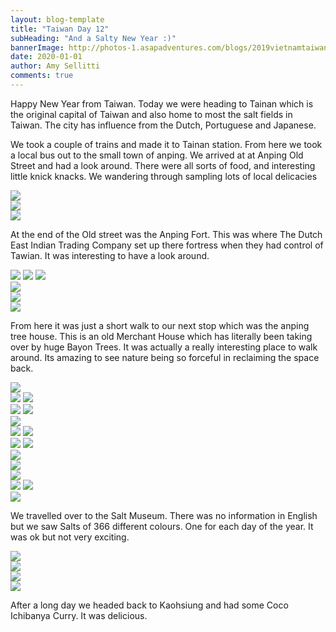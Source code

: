 ```yaml
---
layout: blog-template
title: "Taiwan Day 12"
subHeading: "And a Salty New Year :)"
bannerImage: http://photos-1.asapadventures.com/blogs/2019vietnamtaiwan/2020-01-01/IMG_4020.JPG_compressed.JPEG
date: 2020-01-01
author: Amy Sellitti
comments: true
---
```


Happy New Year from Taiwan. Today we were heading to Tainan which is the original capital of Taiwan and also home to most the salt fields in Taiwan. The city has influence from the Dutch, Portuguese and Japanese.

We took a couple of trains and made it to Tainan station. From here we took a local bus out to the small town of anping. We arrived at at Anping Old Street and had a look around. There were all sorts of food, and interesting little knick knacks. We wandering through sampling lots of local delicacies

<div class="center-image"><img src="http://photos-1.asapadventures.com/blogs/2019vietnamtaiwan/2020-01-01/IMG_20200101_142556.jpg_compressed.JPEG" /></div>
<div class="center-image"><img src="http://photos-1.asapadventures.com/blogs/2019vietnamtaiwan/2020-01-01/20200101162556_IMG_3903.jpg_compressed.JPEG" /></div>
<div class="center-image"><img src="http://photos-1.asapadventures.com/blogs/2019vietnamtaiwan/2020-01-01/20200101163224_IMG_3905.jpg_compressed.JPEG" /></div>

At the end of the Old street was the Anping Fort. This was where The Dutch East Indian Trading Company set up there fortress when they had control of Tawian. It was interesting to have a look around.

<div class="grid-1l-2w">
  <img src="http://photos-1.asapadventures.com/blogs/2019vietnamtaiwan/2020-01-01/20200101170010_IMG_3911.jpg_compressed.JPEG"/>
  <img src="http://photos-1.asapadventures.com/blogs/2019vietnamtaiwan/2020-01-01/IMG_3909.JPG_compressed.JPEG"/>
  <img src="http://photos-1.asapadventures.com/blogs/2019vietnamtaiwan/2020-01-01/IMG_3912.JPG_compressed.JPEG"/>
</div>
<div class="center-image"><img src="http://photos-1.asapadventures.com/blogs/2019vietnamtaiwan/2020-01-01/20200101170540_IMG_3922.jpg_compressed.JPEG" /></div>
<div class="center-image"><img src="http://photos-1.asapadventures.com/blogs/2019vietnamtaiwan/2020-01-01/IMG_3918.JPG_compressed.JPEG" /></div>
<div class="center-image"><img src="http://photos-1.asapadventures.com/blogs/2019vietnamtaiwan/2020-01-01/IMG_3915.JPG_compressed.JPEG" /></div>

From here it was just a short walk to our next stop which was the anping tree house. This is an old Merchant House which has literally been taking over by huge Bayon Trees. It was actually a really interesting place to walk around. Its amazing to see nature being so forceful in reclaiming the space back.

<div class="center-image"><img src="http://photos-1.asapadventures.com/blogs/2019vietnamtaiwan/2020-01-01/20200101173902_IMG_3937.jpg_compressed.JPEG" /></div>
<div class="grid-2c">
  <img src="http://photos-1.asapadventures.com/blogs/2019vietnamtaiwan/2020-01-01/IMG_3948.JPG_compressed.JPEG"/>
  <img src="http://photos-1.asapadventures.com/blogs/2019vietnamtaiwan/2020-01-01/IMG_3955.JPG_compressed.JPEG"/>
</div>
<div class="grid-2c">
  <img src="http://photos-1.asapadventures.com/blogs/2019vietnamtaiwan/2020-01-01/IMG_3944.JPG_compressed.JPEG"/>
  <img src="http://photos-1.asapadventures.com/blogs/2019vietnamtaiwan/2020-01-01/IMG_3960.JPG_compressed.JPEG"/>
</div>
<div class="center-image"><img src="http://photos-1.asapadventures.com/blogs/2019vietnamtaiwan/2020-01-01/IMG_3965.JPG_compressed.JPEG" /></div>
<div class="grid-2c">
  <img src="http://photos-1.asapadventures.com/blogs/2019vietnamtaiwan/2020-01-01/IMG_3971.JPG_compressed.JPEG"/>
  <img src="http://photos-1.asapadventures.com/blogs/2019vietnamtaiwan/2020-01-01/IMG_3978.JPG_compressed.JPEG"/>
</div>
<div class="grid-2c">
  <img src="http://photos-1.asapadventures.com/blogs/2019vietnamtaiwan/2020-01-01/IMG_3982.JPG_compressed.JPEG"/>
  <img src="http://photos-1.asapadventures.com/blogs/2019vietnamtaiwan/2020-01-01/20200101180330_IMG_3975.jpg_compressed.JPEG"/>
</div>
<div class="center-image"><img src="http://photos-1.asapadventures.com/blogs/2019vietnamtaiwan/2020-01-01/IMG_3990.JPG_compressed.JPEG" /></div>
<div class="center-image"><img src="http://photos-1.asapadventures.com/blogs/2019vietnamtaiwan/2020-01-01/IMG_3994.JPG_compressed.JPEG" /></div>
<div class="center-image"><img src="http://photos-1.asapadventures.com/blogs/2019vietnamtaiwan/2020-01-01/20200101181226_IMG_4008.jpg_compressed.JPEG" /></div>
<div class="grid-2c">
  <img src="http://photos-1.asapadventures.com/blogs/2019vietnamtaiwan/2020-01-01/20200101181443_IMG_4011.jpg_compressed.JPEG"/>
  <img src="http://photos-1.asapadventures.com/blogs/2019vietnamtaiwan/2020-01-01/IMG_4020.JPG_compressed.JPEG"/>
</div>
<div class="center-image"><img src="http://photos-1.asapadventures.com/blogs/2019vietnamtaiwan/2020-01-01/20200101182003_IMG_4021.jpg_compressed.JPEG" /></div>

We travelled over to the Salt Museum. There was no information in English but we saw Salts of 366 different colours. One for each day of the year. It was ok but not very exciting.

<div class="center-image"><img src="http://photos-1.asapadventures.com/blogs/2019vietnamtaiwan/2020-01-01/20200101182246_IMG_4024.jpg_compressed.JPEG" /></div>
<div class="center-image"><img src="http://photos-1.asapadventures.com/blogs/2019vietnamtaiwan/2020-01-01/20200101182327_IMG_4032.jpg_compressed.JPEG" /></div>
<div class="center-image"><img src="http://photos-1.asapadventures.com/blogs/2019vietnamtaiwan/2020-01-01/20200101184005_IMG_4033.jpg_compressed.JPEG" /></div>
<div class="center-image"><img src="http://photos-1.asapadventures.com/blogs/2019vietnamtaiwan/2020-01-01/20200101184010_IMG_4034.jpg_compressed.JPEG" /></div>

After a long day we headed back to Kaohsiung and had some Coco Ichibanya Curry. It was delicious.

